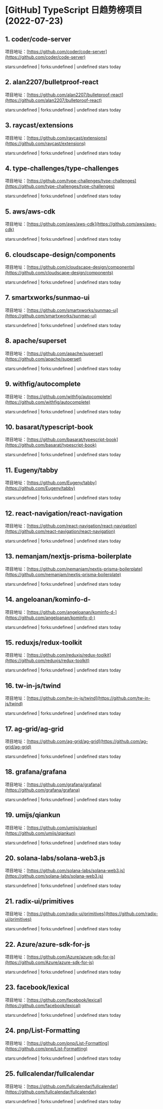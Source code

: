 # [GitHub] TypeScript 日趋势榜项目(2022-07-23)

## 1. coder/code-server 

项目地址：[https://github.com/coder/code-server](https://github.com/coder/code-server)

stars:undefined | forks:undefined | undefined stars today 



## 2. alan2207/bulletproof-react 

项目地址：[https://github.com/alan2207/bulletproof-react](https://github.com/alan2207/bulletproof-react)

stars:undefined | forks:undefined | undefined stars today 



## 3. raycast/extensions 

项目地址：[https://github.com/raycast/extensions](https://github.com/raycast/extensions)

stars:undefined | forks:undefined | undefined stars today 



## 4. type-challenges/type-challenges 

项目地址：[https://github.com/type-challenges/type-challenges](https://github.com/type-challenges/type-challenges)

stars:undefined | forks:undefined | undefined stars today 



## 5. aws/aws-cdk 

项目地址：[https://github.com/aws/aws-cdk](https://github.com/aws/aws-cdk)

stars:undefined | forks:undefined | undefined stars today 



## 6. cloudscape-design/components 

项目地址：[https://github.com/cloudscape-design/components](https://github.com/cloudscape-design/components)

stars:undefined | forks:undefined | undefined stars today 



## 7. smartxworks/sunmao-ui 

项目地址：[https://github.com/smartxworks/sunmao-ui](https://github.com/smartxworks/sunmao-ui)

stars:undefined | forks:undefined | undefined stars today 



## 8. apache/superset 

项目地址：[https://github.com/apache/superset](https://github.com/apache/superset)

stars:undefined | forks:undefined | undefined stars today 



## 9. withfig/autocomplete 

项目地址：[https://github.com/withfig/autocomplete](https://github.com/withfig/autocomplete)

stars:undefined | forks:undefined | undefined stars today 



## 10. basarat/typescript-book 

项目地址：[https://github.com/basarat/typescript-book](https://github.com/basarat/typescript-book)

stars:undefined | forks:undefined | undefined stars today 



## 11. Eugeny/tabby 

项目地址：[https://github.com/Eugeny/tabby](https://github.com/Eugeny/tabby)

stars:undefined | forks:undefined | undefined stars today 



## 12. react-navigation/react-navigation 

项目地址：[https://github.com/react-navigation/react-navigation](https://github.com/react-navigation/react-navigation)

stars:undefined | forks:undefined | undefined stars today 



## 13. nemanjam/nextjs-prisma-boilerplate 

项目地址：[https://github.com/nemanjam/nextjs-prisma-boilerplate](https://github.com/nemanjam/nextjs-prisma-boilerplate)

stars:undefined | forks:undefined | undefined stars today 



## 14. angeloanan/kominfo-d- 

项目地址：[https://github.com/angeloanan/kominfo-d-](https://github.com/angeloanan/kominfo-d-)

stars:undefined | forks:undefined | undefined stars today 



## 15. reduxjs/redux-toolkit 

项目地址：[https://github.com/reduxjs/redux-toolkit](https://github.com/reduxjs/redux-toolkit)

stars:undefined | forks:undefined | undefined stars today 



## 16. tw-in-js/twind 

项目地址：[https://github.com/tw-in-js/twind](https://github.com/tw-in-js/twind)

stars:undefined | forks:undefined | undefined stars today 



## 17. ag-grid/ag-grid 

项目地址：[https://github.com/ag-grid/ag-grid](https://github.com/ag-grid/ag-grid)

stars:undefined | forks:undefined | undefined stars today 



## 18. grafana/grafana 

项目地址：[https://github.com/grafana/grafana](https://github.com/grafana/grafana)

stars:undefined | forks:undefined | undefined stars today 



## 19. umijs/qiankun 

项目地址：[https://github.com/umijs/qiankun](https://github.com/umijs/qiankun)

stars:undefined | forks:undefined | undefined stars today 



## 20. solana-labs/solana-web3.js 

项目地址：[https://github.com/solana-labs/solana-web3.js](https://github.com/solana-labs/solana-web3.js)

stars:undefined | forks:undefined | undefined stars today 



## 21. radix-ui/primitives 

项目地址：[https://github.com/radix-ui/primitives](https://github.com/radix-ui/primitives)

stars:undefined | forks:undefined | undefined stars today 



## 22. Azure/azure-sdk-for-js 

项目地址：[https://github.com/Azure/azure-sdk-for-js](https://github.com/Azure/azure-sdk-for-js)

stars:undefined | forks:undefined | undefined stars today 



## 23. facebook/lexical 

项目地址：[https://github.com/facebook/lexical](https://github.com/facebook/lexical)

stars:undefined | forks:undefined | undefined stars today 



## 24. pnp/List-Formatting 

项目地址：[https://github.com/pnp/List-Formatting](https://github.com/pnp/List-Formatting)

stars:undefined | forks:undefined | undefined stars today 



## 25. fullcalendar/fullcalendar 

项目地址：[https://github.com/fullcalendar/fullcalendar](https://github.com/fullcalendar/fullcalendar)

stars:undefined | forks:undefined | undefined stars today 



